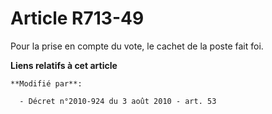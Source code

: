 # Article R713-49

Pour la prise en compte du vote, le cachet de la poste fait foi.

**Liens relatifs à cet article**

	**Modifié par**:

	  - Décret n°2010-924 du 3 août 2010 - art. 53
